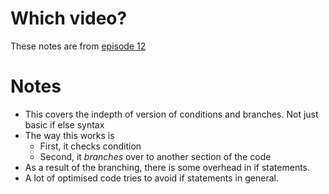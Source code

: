 # Which video?

These notes are from [episode 12](https://youtu.be/qEgCT87KOfc)

# Notes
- This covers the indepth of version of conditions and branches. Not just basic if else syntax
- The way this works is
  - First, it checks condition
  - Second, it *branches* over to another section of the code
- As a result of the branching, there is some overhead in if statements.
- A lot of optimised code tries to avoid if statements in general.